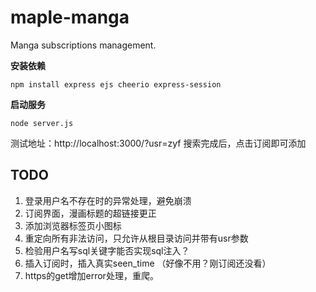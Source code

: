 # maple-manga

Manga subscriptions management.

**安装依赖**

    npm install express ejs cheerio express-session

**启动服务**

    node server.js

测试地址：http://localhost:3000/?usr=zyf
搜索完成后，点击订阅即可添加

## TODO

1. 登录用户名不存在时的异常处理，避免崩溃
2. 订阅界面，漫画标题的超链接更正
3. 添加浏览器标签页小图标
4. 重定向所有非法访问，只允许从根目录访问并带有usr参数
5. 检验用户名写sql关键字能否实现sql注入？
6. 插入订阅时，插入真实seen_time （好像不用？刚订阅还没看）
7. https的get增加error处理，重爬。